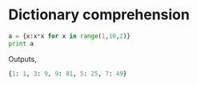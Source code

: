# Dictionary comprehension
```python
a = {x:x*x for x in range(1,10,2)}
print a
```

Outputs,
```python
{1: 1, 3: 9, 9: 81, 5: 25, 7: 49}
```
